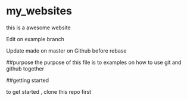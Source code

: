 # my_websites

this is a awesome website

Edit on example branch

Update made on master on Github before rebase

##purpose
the purpose of this file is to examples on how to use git and github together

##getting started

to get started , clone this repo first
